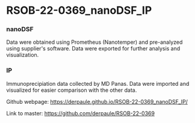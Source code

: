# RSOB-22-0369_nanoDSF_IP

### nanoDSF

Data were obtained using Prometheus (Nanotemper) and pre-analyzed using supplier's software. Data were exported for further analysis and visualization.

### IP

Immunoprecipiation data collected by MD Panas. Data were imported and visualized for easier comparison with the other data.

Github webpage: https://derpaule.github.io/RSOB-22-0369_nanoDSF_IP/

Link to master: https://github.com/derpaule/RSOB-22-0369
